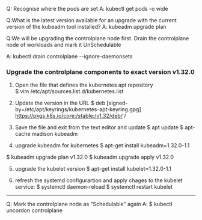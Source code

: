 Q: Recognise where the pods are set
A: kubectl get pods -o wide  

Q:What is the latest version available for an upgrade with the current version of the kubeadm tool installed?
A: kubeadm upgrade plan

Q:We will be upgrading the controlplane node first. Drain the controlplane node of workloads and mark it UnSchedulable

A: kubectl drain controlplane --ignore-daemonsets




### Upgrade the controlplane components to exact version v1.32.0

1. Open the file that defines the kubernetes apt repository  
$ vim /etc/apt/sources.list.d/kubernetes.list

2. Update the version in the URL 
$ deb [signed-by=/etc/apt/keyrings/kubernetes-apt-keyring.gpg] https://pkgs.k8s.io/core:/stable:/v1.32/deb/ /

3. Save the file and exit from the text editor and update 
$ apt update 
$ apt-cache madison kubeadm 

4. upgrade kubeadm for kubernetes
$ apt-get install kubeadm=1.32.0-1.1

$ kubeadm upgrade plan v1.32.0
$ kubeadm upgrade apply v1.32.0

5. upgrade the kubelet version
$ apt-get install kubelet=1.32.0-1.1

6. refresh the systemd configurartion and apply chages to the kubelet service: 
$ systemctl daemon-reload
$ systemctl restart kubelet

---

Q: Mark the controlplane node as "Schedulable" again
A: $ kubectl uncordon controlplane